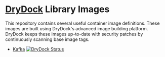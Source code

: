 # [DryDock](https://drydock.app?utm_source=github&utm_medium=repository&utm_campaign=library&utm_content=top_readme) Library Images

This repository contains several useful container image definitions.
These images are built using DryDock's advanced image building platform.
DryDock keeps these images up-to-date with security patches by continuously
scanning base image tags.

* [Kafka](./kafka) [![DryDock Status](https://dashboard.drydock.app/api/v1/public/drydock-app/kafka/badge.png?bar=baz)](https://dashboard.drydock.app/drydock-app/kafka)
